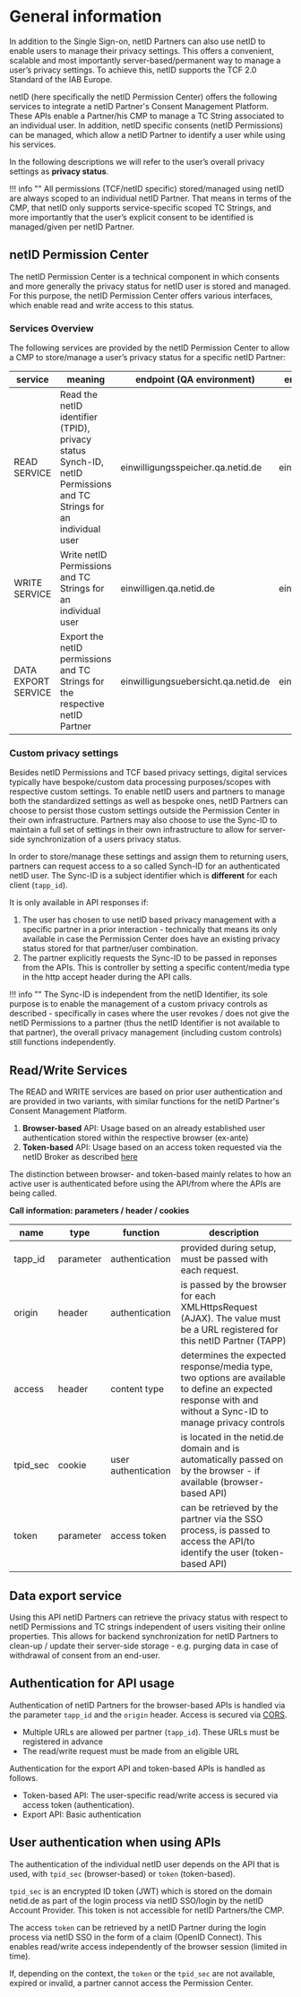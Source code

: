 # General information

In addition to the Single Sign-on, netID Partners can also use netID to enable users to manage their privacy settings. This offers a convenient, scalable and most importantly server-based/permanent way to manage a user’s privacy settings. To achieve this, netID supports the TCF 2.0 Standard of the IAB Europe.

netID (here specifically the netID Permission Center) offers the following services to integrate a netID Partner's Consent Management Platform. These APIs enable a Partner/his CMP to manage a TC String associated to an individual user. In addition, netID specific consents (netID Permissions) can be managed, which allow a netID Partner to identify a user while using his services.

In the following descriptions we will refer to the user’s overall privacy settings as **privacy status**.

!!! info  ""
    All permissions (TCF/netID specific) stored/managed using netID are always scoped to an individual netID Partner. That means in terms of the CMP, that netID only supports service-specific scoped TC Strings, and more importantly that the user’s explicit consent to be identified is managed/given per netID Partner.

## netID Permission Center

The netID Permission Center is a technical component in which consents and more generally the privacy status for netID user is stored and managed. For this purpose, the netID Permission Center offers various interfaces, which enable read and write access to this status.

### Services Overview

The following services are provided by the netID Permission Center to allow a CMP to store/manage a user’s privacy status for a specific netID Partner:

| service | meaning | endpoint (QA environment) | endpoint (LIVE environment) |
| ----------- | ----------- | ----------- | ----------- |
| READ SERVICE | Read the netID identifier (TPID), privacy status Synch-ID, netID Permissions and TC Strings for an individual user | einwilligungsspeicher.qa.netid.de | einwilligungsspeicher.netid.de |
| WRITE SERVICE | Write netID Permissions and TC Strings for an individual user | einwilligen.qa.netid.de | einwilligen.netid.de |
| DATA EXPORT SERVICE | Export the netID permissions and TC Strings for the respective netID Partner | einwilligungsuebersicht.qa.netid.de | einwilligungsuebersicht.netid.de |

### Custom privacy settings

Besides netID Permissions and TCF based privacy settings, digital services typically have bespoke/custom data processing purposes/scopes with respective custom settings. To enable netID users and partners to manage both the standardized settings as well as bespoke ones, netID Partners can choose to persist those custom settings outside the Permission Center in their own infrastructure. Partners may also choose to use the Sync-ID to maintain a full set of settings in their own infrastructure to allow for server-side synchronization of a users privacy status.

In order to store/manage these settings and assign them to returning users, partners can request access to a so called Synch-ID for an authenticated netID user. The Sync-ID is a subject identifier which is **different** for each client (`tapp_id`).  

It is only available in API responses if:

1. The user has chosen to use netID based privacy management with a specific partner in a prior interaction  - technically that means its only available in case the Permission Center does have an existing privacy status stored for that partner/user combination.
2. The partner explicitly requests the Sync-ID to be passed in reponses from the APIs. This is controller by setting a specific content/media type in the http accept header during the API calls.

!!! info  ""
    The Sync-ID is independent from the netID Identifier, its sole purpose is to enable the management of a custom privacy controls as described - specifically in cases where the user revokes / does not give the netID Permissions to a partner (thus the netID Identifier is not available to that partner), the overall privacy management (including custom controls) still functions independently.

## Read/Write Services

The READ and WRITE services are based on prior user authentication and are provided in two variants, with similar functions for the netID Partner's Consent Management Platform.

1. **Browser-based** API: Usage based on an already established user authentication stored within the respective browser (ex-ante)
2. **Token-based** API: Usage based on an access token requested via the netID Broker as described [here](access-token.md)

The distinction between browser- and token-based mainly relates to how an active user is authenticated before using the API/from where the APIs are being called.

**Call information: parameters / header / cookies**

| name | type | function  | description |
| ----------- | ----------- | ----------- | ----------- |
| tapp_id | parameter | authentication | provided during setup, must be passed with each request. |
| origin | header | authentication | is passed by the browser for each XMLHttpsRequest (AJAX). The value must be a URL registered for this netID Partner (TAPP) |
| access | header | content type | determines the expected response/media type, two options are available to define an expected response with and without a Sync-ID to manage privacy controls |
| tpid_sec | cookie | user authentication | is located in the netid.de domain and is automatically passed on by the browser - if available (browser-based API) |
| token | parameter | access token | can be retrieved by the partner via the SSO process, is passed to access the API/to identify the user (token-based API) |

## Data export service

Using this API netID Partners can retrieve the privacy status with respect to netID Permissions and TC strings independent of users visiting their online properties. This allows for backend synchronization for netID Partners to clean-up / update their server-side storage - e.g. purging data in case of withdrawal of consent from an end-user.

## Authentication for API usage

Authentication of netID Partners for the browser-based APIs is handled via the parameter `tapp_id` and the `origin` header. Access is secured via [CORS](https://en.wikipedia.org/wiki/Cross-origin_resource_sharing).

- Multiple URLs are allowed per partner (`tapp_id`). These URLs must be registered in advance
- The read/write request must be made from an eligible URL

Authentication for the export API and token-based APIs is handled as follows.

- Token-based API: The user-specific read/write access is secured via access token (authentication).
- Export API: Basic authentication

## User authentication when using APIs

The authentication of the individual netID user depends on the API that is used, with `tpid_sec` (browser-based) or `token` (token-based).

`tpid_sec` is an encrypted ID token (JWT) which is stored on the domain netid.de as part of the login process via netID SSO/login by the netID Account Provider. This token is not accessible for netID Partners/the CMP.

The access `token` can be retrieved by a netID Partner during the login process via netID SSO in the form of a claim (OpenID Connect). This enables read/write access independently of the browser session (limited in time).

If, depending on the context, the `token` or the `tpid_sec` are not available, expired or invalid, a partner cannot access the Permission Center.
